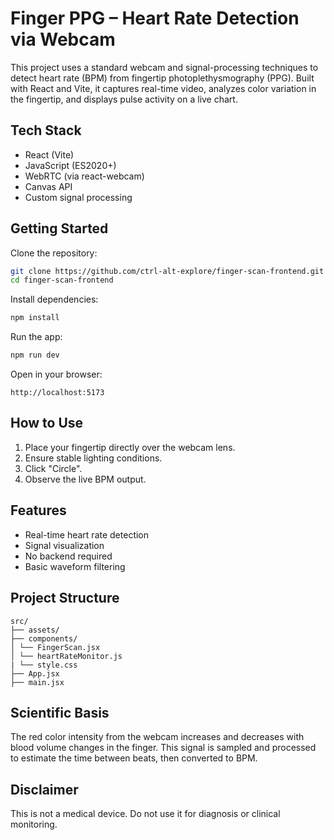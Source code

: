 # Finger PPG – Heart Rate Detection via Webcam

This project uses a standard webcam and signal-processing techniques to detect heart rate (BPM) from fingertip photoplethysmography (PPG). Built with React and Vite, it captures real-time video, analyzes color variation in the fingertip, and displays pulse activity on a live chart.

## Tech Stack

- React (Vite)
- JavaScript (ES2020+)
- WebRTC (via react-webcam)
- Canvas API
- Custom signal processing

## Getting Started

Clone the repository:

```bash
git clone https://github.com/ctrl-alt-explore/finger-scan-frontend.git
cd finger-scan-frontend
```

Install dependencies:

```bash
npm install
```

Run the app:

```bash
npm run dev
```

Open in your browser:

```
http://localhost:5173
```

## How to Use

1. Place your fingertip directly over the webcam lens.
2. Ensure stable lighting conditions.
3. Click \"Circle\".
4. Observe the live BPM output.

## Features

- Real-time heart rate detection
- Signal visualization
- No backend required
- Basic waveform filtering

## Project Structure

```
src/
├── assets/
├── components/
│ └── FingerScan.jsx
│ └── heartRateMonitor.js
| └── style.css
├── App.jsx
├── main.jsx

```

## Scientific Basis

The red color intensity from the webcam increases and decreases with blood volume changes in the finger. This signal is sampled and processed to estimate the time between beats, then converted to BPM.

## Disclaimer

This is not a medical device. Do not use it for diagnosis or clinical monitoring.
